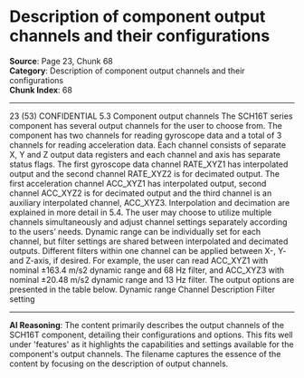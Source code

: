 # Description of component output channels and their configurations

**Source**: Page 23, Chunk 68  
**Category**: Description of component output channels and their configurations  
**Chunk Index**: 68

---

23 (53)
CONFIDENTIAL
5.3 Component output channels
The SCH16T series component has several output channels for the user to choose from. The
component has two channels for reading gyroscope data and a total of 3 channels for reading
acceleration data. Each channel consists of separate X, Y and Z output data registers and each channel
and axis has separate status flags. The first gyroscope data channel RATE_XYZ1 has interpolated
output and the second channel RATE_XYZ2 is for decimated output. The first acceleration channel
ACC_XYZ1 has interpolated output, second channel ACC_XYZ2 is for decimated output and the third
channel is an auxiliary interpolated channel, ACC_XYZ3. Interpolation and decimation are explained in
more detail in 5.4.
The user may choose to utilize multiple channels simultaneously and adjust channel settings separately
according to the users’ needs. Dynamic range can be individually set for each channel, but filter settings
are shared between interpolated and decimated outputs. Different filters within one channel can be
applied between X-, Y- and Z-axis, if desired. For example, the user can read ACC_XYZ1 with nominal
±163.4 m/s2 dynamic range and 68 Hz filter, and ACC_XYZ3 with nominal ±20.48 m/s2 dynamic range
and 13 Hz filter. The output options are presented in the table below.
Dynamic range
Channel Description Filter setting

---

**AI Reasoning**: The content primarily describes the output channels of the SCH16T component, detailing their configurations and options. This fits well under 'features' as it highlights the capabilities and settings available for the component's output channels. The filename captures the essence of the content by focusing on the description of output channels.
